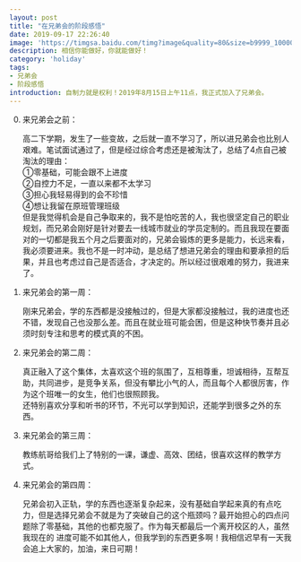 ```yaml
---
layout: post
title: "在兄弟会的阶段感悟"
date: 2019-09-17 22:26:40
image: 'https://timgsa.baidu.com/timg?image&quality=80&size=b9999_10000&sec=1567332258011&di=ac638863245e4ee2964cfbe05bbb08ae&imgtype=0&src=http%3A%2F%2Fimg.daimg.com%2Fuploads%2Fallimg%2F190313%2F1-1Z3132324100-L.jpg'
description: 相信你能做好，你就能做好！
category: 'holiday'
tags:
- 兄弟会
- 阶段感悟
introduction: 自制力就是权利！2019年8月15日上午11点，我正式加入了兄弟会。
---
```


0. 来兄弟会之前：  

    高二下学期，发生了一些变故，之后就一直不学习了，所以进兄弟会也比别人艰难。笔试面试通过了，但是经过综合考虑还是被淘汰了，总结了4点自己被淘汰的理由：  
    ①零基础，可能会跟不上进度  
    ②自控力不足，一直以来都不太学习  
    ③担心我轻易得到的会不珍惜  
    ④想让我留在原班管理班级  
    但是我觉得机会是自己争取来的，我不是怕吃苦的人，我也很坚定自己的职业规划，而兄弟会刚好是针对要去一线城市就业的学员定制的。而且我现在要面对的一切都是我五个月之后要面对的，兄弟会锻炼的更多是能力，长远来看，我必须要进来。我也不是一时冲动，是总结了想进兄弟会的理由和要承担的后果，并且也考虑过自己是否适合，才决定的。所以经过很艰难的努力，我进来了。


1. 来兄弟会的第一周：  

    刚来兄弟会，学的东西都是没接触过的，但是大家都没接触过，我的进度也还不错，发现自己也没那么差。而且在就业班可能会困，但是这种快节奏并且必须时刻专注和思考的模式真的不困。  


2. 来兄弟会的第二周：  

    真正融入了这个集体，太喜欢这个班的氛围了，互相尊重，坦诚相待，互帮互助，共同进步，是竞争关系，但没有攀比小气的人，而且每个人都很厉害，作为这个班唯一的女生，他们也很照顾我。   
    还特别喜欢分享和听书的环节，不光可以学到知识，还能学到很多之外的东西。    
 

3. 来兄弟会的第三周：  

    教练航哥给我们上了特别的一课，谦虚、高效、团结，很喜欢这样的教学方式。  


4. 来兄弟会的第四周：  

    兄弟会初入正轨，学的东西也逐渐复杂起来，没有基础自学起来真的有点吃力，但是选择兄弟会不就是为了突破自己的这个瓶颈吗？最开始担心的四点问题除了零基础，其他的也都克服了。作为每天都最后一个离开校区的人，虽然我现在的 进度可能不如其他人，但我学到的东西更多啊！我相信迟早有一天我会追上大家的，加油，来日可期！  


